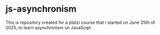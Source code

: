 # js-asynchronism

This is repository created for a platzi course that i started on June 25th of 2025, to learn asynchronism on JavaScipt
